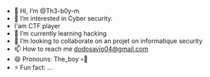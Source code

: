 - 👋 Hi, I’m @Th3-b0y-m
- 👀 I’m interested in Cyber security.
- I'am CTF player
- 🌱 I’m currently learning hacking
- 💞️ I’m looking to collaborate on an projet on informatique security
- 📫 How to reach me dodosavio04@gmail.com
- 😄 Pronouns: The_boy 💀🖤
- ⚡ Fun fact: ...

<!---
Th3-b0y-m/Th3-b0y-m is a ✨ special ✨ repository because its `README.md` (this file) appears on your GitHub profile.
You can click the Preview link to take a look at your changes.
--->
